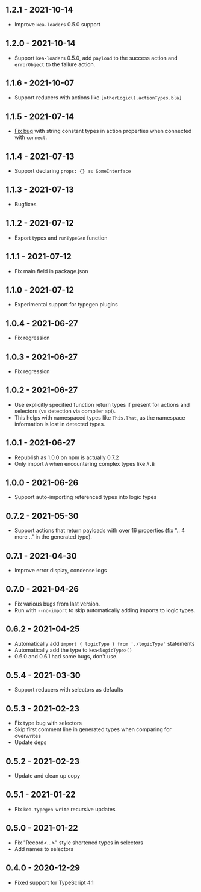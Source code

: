 ## 1.2.1 - 2021-10-14
- Improve `kea-loaders` 0.5.0 support

## 1.2.0 - 2021-10-14
- Support `kea-loaders` 0.5.0, add `payload` to the success action and `errorObject` to the failure action.

## 1.1.6 - 2021-10-07
- Support reducers with actions like `[otherLogic().actionTypes.bla]`

## 1.1.5 - 2021-07-14
- [Fix bug](https://github.com/keajs/kea-typegen/issues/28) with string constant types in action properties when connected with `connect`. 

## 1.1.4 - 2021-07-13
- Support declaring `props: {} as SomeInterface`

## 1.1.3 - 2021-07-13
- Bugfixes

## 1.1.2 - 2021-07-12
- Export types and `runTypeGen` function

## 1.1.1 - 2021-07-12
- Fix main field in package.json

## 1.1.0 - 2021-07-12
- Experimental support for typegen plugins

## 1.0.4 - 2021-06-27
- Fix regression

## 1.0.3 - 2021-06-27
- Fix regression

## 1.0.2 - 2021-06-27
- Use explicitly specified function return types if present for actions and selectors (vs detection via compiler api).
- This helps with namespaced types like `This.That`, as the namespace information is lost in detected types.

## 1.0.1 - 2021-06-27
- Republish as 1.0.0 on npm is actually 0.7.2
- Only import `A` when encountering complex types like `A.B`

## 1.0.0 - 2021-06-26
- Support auto-importing referenced types into logic types

## 0.7.2 - 2021-05-30
- Support actions that return payloads with over 16 properties (fix ".. 4 more .." in the generated type).

## 0.7.1 - 2021-04-30
- Improve error display, condense logs

## 0.7.0 - 2021-04-26
- Fix various bugs from last version. 
- Run with `--no-import` to skip automatically adding imports to logic types.

## 0.6.2 - 2021-04-25
- Automatically add `import { logicType } from './logicType'` statements
- Automatically add the type to `kea<logicType>()`
- 0.6.0 and 0.6.1 had some bugs, don't use.

## 0.5.4 - 2021-03-30
- Support reducers with selectors as defaults

## 0.5.3 - 2021-02-23
- Fix type bug with selectors
- Skip first comment line in generated types when comparing for overwrites
- Update deps

## 0.5.2 - 2021-02-23
- Update and clean up copy

## 0.5.1 - 2021-01-22
- Fix `kea-typegen write` recursive updates

## 0.5.0 - 2021-01-22
- Fix "Record<...>" style shortened types in selectors
- Add names to selectors

## 0.4.0 - 2020-12-29
- Fixed support for TypeScript 4.1
